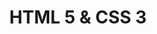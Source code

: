 ---
title: HTML 5 & CSS 3
menu:
    sidebar:
        name: HTML 5 & CSS 3
        identifier: html-css
        parent: formations
        weight: 200
---